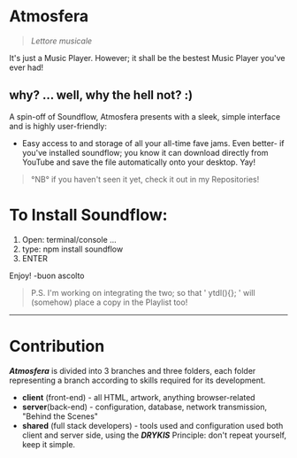 # Atmosfera
> *Lettore musicale*

It's just a Music Player. However; it shall be the bestest Music Player you've ever had!

## why? ... well, why the hell not? :)

A spin-off of Soundflow, Atmosfera presents with a sleek, simple interface and is highly user-friendly:

- Easy access to and storage of all your all-time fave jams. Even better-
if you've installed soundflow; you know it can download directly from YouTube and save the file automatically onto your desktop. Yay!

>°NB° if you haven't seen it yet, check it out in my Repositories!

# To Install Soundflow:

1. Open: terminal/console ...
2. type: npm install soundflow
3. ENTER  

Enjoy!
-buon ascolto

> P.S. I'm working on integrating the two; so that ' ytdl(){}; ' will (somehow) place a copy in the Playlist too!

***

# Contribution
***Atmosfera*** is divided into 3 branches and three folders, each folder representing a branch according to skills required for its development.
- **client** (front-end) - all HTML, artwork, anything browser-related
- **server**(back-end) - configuration, database, network transmission, "Behind the Scenes"
- **shared** (full stack developers) - tools used and configuration used both client and server side, using the ***DRYKIS*** Principle: don't repeat yourself, keep it simple.
